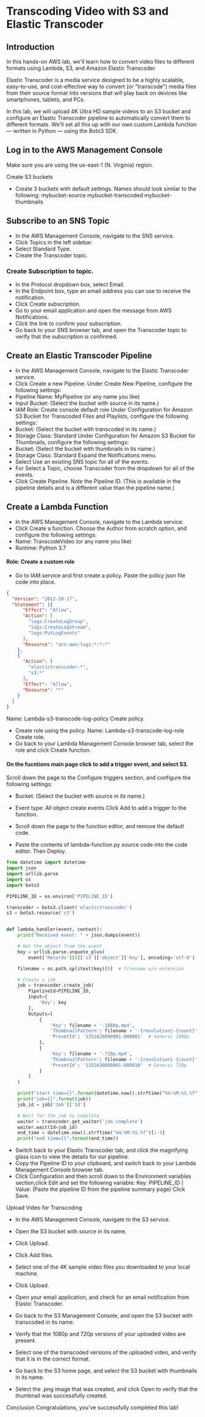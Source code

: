 # Transcoding Video with S3 and Elastic Transcoder

## Introduction

In this hands-on AWS lab, we'll learn how to convert video files to different formats using Lambda, S3, and Amazon Elastic Transcoder.

Elastic Transcoder is a media service designed to be a highly scalable, easy-to-use, and cost-effective way to convert (or "transcode") media files from their source format into versions that will play back on devices like smartphones, tablets, and PCs.

In this lab, we will upload 4K Ultra HD sample videos to an S3 bucket and configure an Elastic Transcoder pipeline to automatically convert them to different formats. We'll set all this up with our own custom Lambda function — written in Python — using the Boto3 SDK.


## Log in to the AWS Management Console
Make sure you are using the us-east-1 (N. Virginia) region.

Create S3 buckets
- Create 3 buckets with default settings. Names should look similar to the following:
mybucket-source
mybucket-transcoded
mybucket-thumbnails


## Subscribe to an SNS Topic
- In the AWS Management Console, navigate to the SNS service.
- Click Topics in the left sidebar.
- Select Standard Type.
- Create the Transcoder topic.
### Create Subscription to topic.
- In the Protocol dropdown box, select Email.
- In the Endpoint box, type an email address you can use to receive the notification.
- Click Create subscription.
- Go to your email application and open the message from AWS Notifications.
- Click the link to confirm your subscription.
- Go back to your SNS browser tab, and open the Transcoder topic to verify that the subscription is confirmed.

## Create an Elastic Transcoder Pipeline
- In the AWS Management Console, navigate to the Elastic Transcoder service.
- Click Create a new Pipeline.
Under Create New Pipeline, configure the following settings:
- Pipeline Name: MyPipeline (or any name you like)
- Input Bucket: (Select the bucket with source in its name.)
- IAM Role: Create console default role
Under Configuration for Amazon S3 Bucket for Transcoded Files and Playlists, configure the following settings:
- Bucket: (Select the bucket with transcoded in its name.)
- Storage Class: Standard
Under Configuration for Amazon S3 Bucket for Thumbnails, configure the following settings:
- Bucket: (Select the bucket with thumbnails in its name.)
- Storage Class: Standard
Expand the Notifications menu.
- Select Use an existing SNS topic for all of the events.
- For Select a Topic, choose Transcoder from the dropdown for all of the events.
- Click Create Pipeline.
Note the Pipeline ID. (This is available in the pipeline details and is a different value than the pipeline name.)

## Create a Lambda Function
- In the AWS Management Console, navigate to the Lambda service.
- Click Create a function.
Choose the Author from scratch option, and configure the following settings:
- Name: TranscodeVideo (or any name you like)
- Runtime: Python 3.7
#### Role: Create a custom role
- Go to IAM service and first create a policy. Paste the policy json file code into place.

```json
{
  "Version": "2012-10-17",
  "Statement": [{
      "Effect": "Allow",
      "Action": [
        "logs:CreateLogGroup",
        "logs:CreateLogStream",
        "logs:PutLogEvents"
      ],
      "Resource": "arn:aws:logs:*:*:*"
    },
    {
      "Action": [
        "elastictranscoder:*",
        "s3:*"
      ],
      "Effect": "Allow",
      "Resource": "*"
    }
  ]
}
```


Name: Lambda-s3-transcode-log-policy
Create policy.

- Create role using the policy.
Name: Lambda-s3-transcode-log-role
Create role.
- Go back to your Lambda Management Console browser tab, select the role and click Create function.
#### On the fucntions main page click to add a trigger event, and select S3.
Scroll down the page to the Configure triggers section, and configure the following settings:
- Bucket: (Select the bucket with source in its name.)
- Event type: All object create events
Click Add to add a trigger to the function.

- Scroll down the page to the function editor, and remove the default code.
- Paste the contents of lambda-function.py source code into the code editor. Then Deploy.

```python
from datetime import datetime
import json
import urllib.parse
import os
import boto3

PIPELINE_ID = os.environ['PIPELINE_ID']

transcoder = boto3.client('elastictranscoder')
s3 = boto3.resource('s3')


def lambda_handler(event, context):
    print("Received event: " + json.dumps(event))

    # Get the object from the event
    key = urllib.parse.unquote_plus(
        event['Records'][0]['s3']['object']['key'], encoding='utf-8')

    filename = os.path.splitext(key)[0]  # filename w/o extension

    # Create a job
    job = transcoder.create_job(
        PipelineId=PIPELINE_ID,
        Input={
            'Key': key
        },
        Outputs=[
            {
                'Key': filename + '-1080p.mp4',
                'ThumbnailPattern': filename + '-{resolution}-{count}',
                'PresetId': '1351620000001-000001'  # Generic 1080p
            },
            {
                'Key': filename + '-720p.mp4',
                'ThumbnailPattern': filename + '-{resolution}-{count}',
                'PresetId': '1351620000001-000010'  # Generic 720p
            }
        ]
    )

    print("start time={}".format(datetime.now().strftime("%H:%M:%S.%f")[:-3]))
    print("job={}".format(job))
    job_id = job['Job']['Id']

    # Wait for the job to complete
    waiter = transcoder.get_waiter('job_complete')
    waiter.wait(Id=job_id)
    end_time = datetime.now().strftime("%H:%M:%S.%f")[:-3]
    print("end time={}".format(end_time))
```

- Switch back to your Elastic Transcoder tab, and click the magnifying glass icon to view the details for our pipeline.
- Copy the Pipeline ID to your clipboard, and switch back to your Lambda Management Console browser tab.
- Click Configuration and then scroll down to the Environment variables section,click Edit and set the following variable:
Key: PIPELINE_ID | Value: (Paste the pipeline ID from the pipeline summary page)
Click Save.

>>
Upload Video for Transcoding
- In the AWS Management Console, navigate to the S3 service.
- Open the S3 bucket with source in its name.
- Click Upload.
- Click Add files.
- Select one of the 4K sample video files you downloaded to your local machine.
- Click Upload.

- Open your email application, and check for an email notification from Elastic Transcoder.
- Go back to the S3 Management Console, and open the S3 bucket with transcoded in its name.
- Verify that the 1080p and 720p versions of your uploaded video are present.
- Select one of the transcoded versions of the uploaded video, and verify that it is in the correct format.
- Go back to the S3 home page, and select the S3 bucket with thumbnails in its name.
- Select the .png image that was created, and click Open to verify that the thumbnail was successfully created.

Conclusion
Congratulations, you've successfully completed this lab!